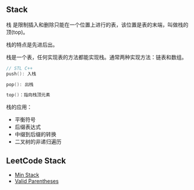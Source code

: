 ## Stack

栈 是限制插入和删除只能在一个位置上进行的表，该位置是表的末端，叫做栈的顶(top)。

栈的特点是先进后出。

栈是一个表，任何实现表的方法都能实现栈。通常两种实现方法：链表和数组。

```c++
// STL C++
push(): 入栈

pop(): 出栈

top()：指向栈顶元素
```

栈的应用：

* 平衡符号
* 后缀表达式
* 中缀到后缀的转换
* 二叉树的非递归遍历

## LeetCode Stack

* [Min Stack](https://github.com/steveLauwh/Data-Structures-And-Algorithms/tree/master/Stack/Min%20Stack)
* [Valid Parentheses](https://github.com/steveLauwh/Data-Structures-And-Algorithms/tree/master/Stack/Valid%20Parentheses)
